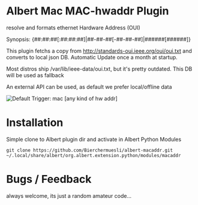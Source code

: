 # Albert Mac MAC-hwaddr Plugin
resolve and formats ethernet Hardware Address (OUI)

Synopsis: <trigger> {##:##:##[:##:##:##]|##-##-##[-##-##-##]|######[######]}

This plugin fetchs a copy from  http://standards-oui.ieee.org/oui/oui.txt and converts to local json DB. Automatic Update once a month at startup. 

Most distros ship /var/lib/ieee-data/oui.txt, but it's pretty outdated. This DB will be used as fallback
  
An external API can be used, as default we prefer local/offline data


  
![Default Trigger: `mac [any kind of hw addr]`](https://user-images.githubusercontent.com/13567009/119220474-0b9f4400-baeb-11eb-9e2c-49fca40330cb.gif)


# Installation

Simple clone to Albert plugin dir and activate in Albert Python Modules
```
git clone https://github.com/Bierchermuesli/albert-macaddr.git ~/.local/share/albert/org.albert.extension.python/modules/macaddr
```
# Bugs / Feedback
always welcome, its just a random amateur code...
